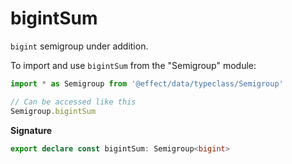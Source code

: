 # bigintSum

`bigint` semigroup under addition.

To import and use `bigintSum` from the "Semigroup" module:

```ts
import * as Semigroup from '@effect/data/typeclass/Semigroup'

// Can be accessed like this
Semigroup.bigintSum
```

**Signature**

```ts
export declare const bigintSum: Semigroup<bigint>
```
